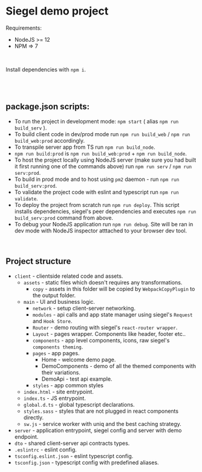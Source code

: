 <h1>Siegel demo project</h1>

Requirements:
- NodeJS >= 12
- NPM => 7

<br />

Install dependencies with `npm i`.
<br /><br />


<br />
<h2>package.json scripts:</h2>

- To run the project in development mode: `npm start` ( alias `npm run build_serv` ).
- To build client code in dev/prod mode run `npm run build_web` / `npm run build_web:prod` accordingly.
- To transpile server app from TS run `npm run build_node`.
- `npm run build:prod` is `npm run build_web:prod` + `npm run build_node`.
- To host the project locally using NodeJS server (make sure you had built it first running one of the commands above) run `npm run serv` / `npm run serv:prod`.
- To build in prod mode and to host using `pm2` daemon - run `npm run build_serv:prod`.
- To validate the project code with eslint and typescript run `npm run validate`.
- To deploy the project from scratch run `npm run deploy`. This script installs dependencies, siegel's peer dependencies and executes `npm run build_serv:prod` command from above.
- To debug your NodeJS application run `npm run debug`. Site will be ran in dev mode with NodeJS inspector atttached to your browser dev tool.


<br />
<h2>Project structure</h2>

- `client` - clientside related code and assets.
    - `assets` - static files which doesn't requires any transformations.
        - `copy` - assets in this folder will be copied by `WebpackCopyPlugin` to the output folder.
    - `main` - UI and business logic.
        - `network` - setup client-server networking.
        - `modules` - api calls and app state manager using siegel's `Request` and `Hook Store`.
        - `Router` - demo routing with siegel's `react-router wrapper`.
        - `Layout` - pages wrapper. Components like header, footer etc..
        - `components` - app level components, icons, raw siegel's `components theming`.
        - `pages` - app pages.
            - Home - welcome demo page.
            - DemoComponents - demo of all the themed components with their variations.
            - DemoApi - test api example.
        - `styles` - app common styles
    - `index.html` - site entrypoint.
    - `index.ts` - JS entrypoint.
    - `global.d.ts` - global typescript declarations.
    - `styles.sass` - styles that are not plugged in react components directly.
    - `sw.js` - service worker with uniq and the best caching strategy.
- `server` - application entrypoint, siegel config and server with demo endpoint.
- `dto` - shared client-server api contracts types.
- `.eslintrc` - eslint config.
- `tsconfig.eslint.json` - eslint typescript config.
- `tsconfig.json` - typescript config with predefined aliases.